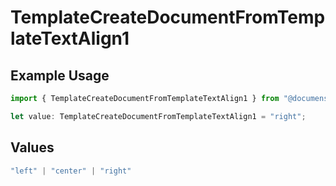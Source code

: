 # TemplateCreateDocumentFromTemplateTextAlign1

## Example Usage

```typescript
import { TemplateCreateDocumentFromTemplateTextAlign1 } from "@documenso/sdk-typescript/models/operations";

let value: TemplateCreateDocumentFromTemplateTextAlign1 = "right";
```

## Values

```typescript
"left" | "center" | "right"
```